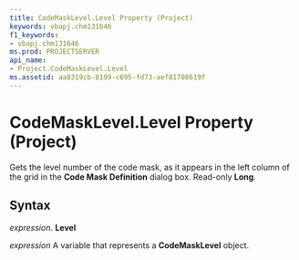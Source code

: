 ```yaml
---
title: CodeMaskLevel.Level Property (Project)
keywords: vbapj.chm131646
f1_keywords:
- vbapj.chm131646
ms.prod: PROJECTSERVER
api_name:
- Project.CodeMaskLevel.Level
ms.assetid: aa8319cb-8199-c695-fd73-aef81708619f
---
```



# CodeMaskLevel.Level Property (Project)

Gets the level number of the code mask, as it appears in the left column of the grid in the  **Code Mask Definition** dialog box. Read-only **Long**.


## Syntax

 _expression_. **Level**

 _expression_ A variable that represents a **CodeMaskLevel** object.


